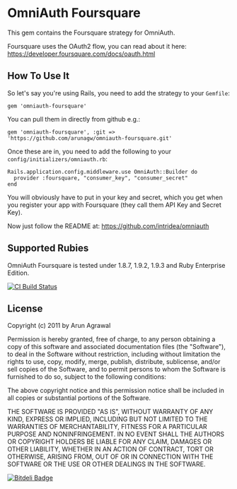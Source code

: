 # OmniAuth Foursquare

This gem contains the Foursquare strategy for OmniAuth.

Foursquare uses the OAuth2 flow, you can read about it here: https://developer.foursquare.com/docs/oauth.html

## How To Use It

So let's say you're using Rails, you need to add the strategy to your `Gemfile`:

    gem 'omniauth-foursquare'

You can pull them in directly from github e.g.:

    gem 'omniauth-foursquare', :git => 'https://github.com/arunagw/omniauth-foursquare.git'

Once these are in, you need to add the following to your `config/initializers/omniauth.rb`:

    Rails.application.config.middleware.use OmniAuth::Builder do
      provider :foursquare, "consumer_key", "consumer_secret" 
    end

You will obviously have to put in your key and secret, which you get when you register your app with Foursquare (they call them API Key and Secret Key). 

Now just follow the README at: https://github.com/intridea/omniauth

## Supported Rubies

OmniAuth Foursquare is tested under 1.8.7, 1.9.2, 1.9.3 and Ruby Enterprise Edition.

[![CI Build
Status](https://secure.travis-ci.org/arunagw/omniauth-foursquare.png)](http://travis-ci.org/arunagw/omniauth-foursquare)

## License

Copyright (c) 2011 by Arun Agrawal

Permission is hereby granted, free of charge, to any person obtaining a copy of this software and associated documentation files (the "Software"), to deal in the Software without restriction, including without limitation the rights to use, copy, modify, merge, publish, distribute, sublicense, and/or sell copies of the Software, and to permit persons to whom the Software is furnished to do so, subject to the following conditions:

The above copyright notice and this permission notice shall be included in all copies or substantial portions of the Software.

THE SOFTWARE IS PROVIDED "AS IS", WITHOUT WARRANTY OF ANY KIND, EXPRESS OR IMPLIED, INCLUDING BUT NOT LIMITED TO THE WARRANTIES OF MERCHANTABILITY, FITNESS FOR A PARTICULAR PURPOSE AND NONINFRINGEMENT. IN NO EVENT SHALL THE AUTHORS OR COPYRIGHT HOLDERS BE LIABLE FOR ANY CLAIM, DAMAGES OR OTHER LIABILITY, WHETHER IN AN ACTION OF CONTRACT, TORT OR OTHERWISE, ARISING FROM, OUT OF OR IN CONNECTION WITH THE SOFTWARE OR THE USE OR OTHER DEALINGS IN THE SOFTWARE.

[![Bitdeli Badge](https://d2weczhvl823v0.cloudfront.net/arunagw/omniauth-foursquare/trend.png)](https://bitdeli.com/free "Bitdeli Badge")

